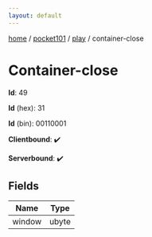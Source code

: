 ```yaml
---
layout: default
---
```


[home](/)  /  [pocket101](/protocol/pocket101)  /  [play](/protocol/pocket101/play)  /  container-close

# Container-close

**Id**: 49

**Id** (hex): 31

**Id** (bin): 00110001

**Clientbound**: ✔️

**Serverbound**: ✔️

## Fields

Name | Type
---|---
window | ubyte

